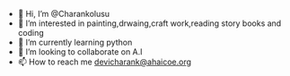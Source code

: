 - 👋 Hi, I’m @Charankolusu
- 👀 I’m interested in painting,drwaing,craft work,reading story books and coding
- 🌱 I’m currently learning python
- 💞️ I’m looking to collaborate on A.I
- 📫 How to reach me devicharank@ahaicoe.org

<!---
Charankolusu/Charankolusu is a ✨ special ✨ repository because its `README.md` (this file) appears on your GitHub profile.
You can click the Preview link to take a look at your changes.
--->
